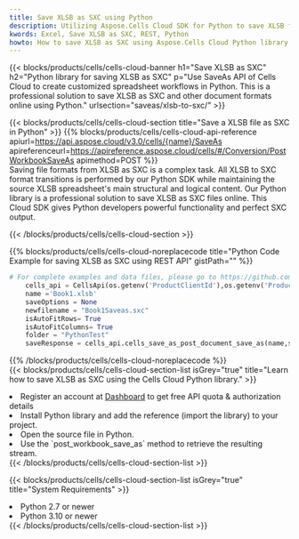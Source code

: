 ```yaml
---
title: Save XLSB as SXC using Python 
description: Utilizing Aspose.Cells Cloud SDK for Python to save XLSB format file as SXC format file. 
kwords: Excel, Save XLSB as SXC, REST, Python
howto: How to save XLSB as SXC using Aspose.Cells Cloud Python library.
---
```



{{< blocks/products/cells/cells-cloud-banner h1="Save XLSB as SXC" h2="Python library for saving XLSB as SXC" p="Use SaveAs API of Cells Cloud to create customized spreadsheet workflows in Python. This is a professional solution to save XLSB as SXC and other document formats online using Python." urlsection="saveas/xlsb-to-sxc/" >}}

{{< blocks/products/cells/cells-cloud-section  title="Save a XLSB file as SXC in Python" >}}
{{% blocks/products/cells/cells-cloud-api-reference  apiurl=https://api.aspose.cloud/v3.0/cells/{name}/SaveAs  apireferenceurl=https://apireference.aspose.cloud/cells/#/Conversion/PostWorkbookSaveAs  apimethod=POST %}}
<br/>
Saving file formats from XLSB as SXC is a complex task. All XLSB to SXC format transitions is performed by our Python SDK while maintaining the source XLSB spreadsheet's main structural and logical content. Our Python library is a professional solution to save XLSB as SXC files online. This Cloud SDK gives Python developers powerful functionality and perfect SXC output.

{{< /blocks/products/cells/cells-cloud-section >}}

{{% blocks/products/cells/cells-cloud-noreplacecode title="Python Code Example for saving XLSB as SXC using REST API" gistPath="" %}}
  
```python
# For complete examples and data files, please go to https://github.com/aspose-cells-cloud/aspose-cells-cloud-python/
    cells_api = CellsApi(os.getenv('ProductClientId'),os.getenv('ProductClientSecret'))
    name ='Book1.xlsb'    
    saveOptions = None
    newfilename = "Book1Saveas.sxc"
    isAutoFitRows= True
    isAutoFitColumns= True
    folder = "PythonTest"
    saveResponse = cells_api.cells_save_as_post_document_save_as(name,save_options=saveOptions, newfilename=(folder +'/' + newfilename),folder=folder)
```
  
{{% /blocks/products/cells/cells-cloud-noreplacecode  %}}
<br/>
{{< blocks/products/cells/cells-cloud-section-list isGrey="true"  title="Learn how to save XLSB as SXC using the Cells Cloud Python library." >}}
<li>Register an account at <a href="https://dashboard.aspose.cloud/">Dashboard</a> to get free API quota & authorization details</li>
<li>Install Python library and add the reference (import the library) to your project.</li>
<li>Open the source file in Python.</li>
<li>Use the `post_workbook_save_as` method to retrieve the resulting stream.</li>
{{< /blocks/products/cells/cells-cloud-section-list >}}

{{< blocks/products/cells/cells-cloud-section-list isGrey="true"  title="System Requirements" >}}
<li>Python 2.7 or newer</li>
<li>Python 3.10 or newer</li>
{{< /blocks/products/cells/cells-cloud-section-list >}}
